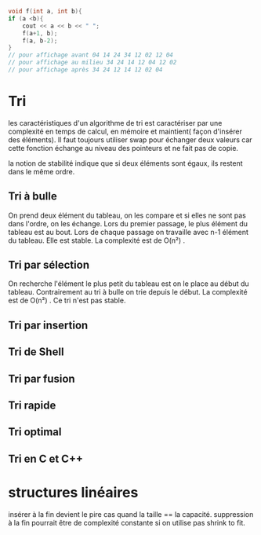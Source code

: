 ```c++
void f(int a, int b){
if (a <b){
    cout << a << b << " ";
    f(a+1, b);
    f(a, b-2);
}
// pour affichage avant 04 14 24 34 12 02 12 04 
// pour affichage au milieu 34 24 14 12 04 12 02 
// pour affichage après 34 24 12 14 12 02 04 
```

# Tri 

les caractéristiques d'un algorithme de tri est caractériser par une complexité en temps de calcul, en mémoire et maintient( façon d'insérer des éléments).  Il faut toujours utiliser swap pour échanger deux valeurs car cette fonction échange au niveau des pointeurs et ne fait pas de copie. 

la notion de stabilité indique que si deux éléments sont égaux, ils restent dans le même ordre. 

## Tri à bulle 

On prend deux élément du tableau, on les compare et si elles ne sont pas dans l'ordre, on les échange. Lors du premier passage, le plus élément du tableau est au bout. Lors de chaque passage on travaille avec n-1 élément du tableau. Elle est stable. La complexité est de O(n²) .

## Tri par sélection

On recherche l'élément le plus petit du tableau est on le place au début du tableau. Contrairement au tri à bulle on trie depuis le début. La complexité est de O(n²) . Ce tri n'est pas stable. 

## Tri par insertion



## Tri de Shell



## Tri par fusion



## Tri rapide



## Tri optimal



## Tri en C et C++

# structures linéaires

insérer à la fin devient le pire cas quand la taille == la capacité. suppression à la fin pourrait être de complexité constante si on utilise pas shrink to fit. 





